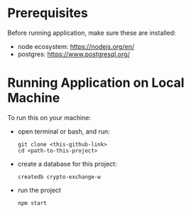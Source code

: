 # Prerequisites

Before running application, make sure these are installed:

* node ecosystem: https://nodejs.org/en/
* postgres: https://www.postgresql.org/

# Running Application on Local Machine

To run this on your machine:

* open terminal or bash, and run:
  ```
  git clone <this-github-link>
  cd <path-to-this-project>
  ```
* create a database for this project:
  ```
  createdb crypto-exchange-w
  ```
* run the project
  ```
  npm start
  ```
